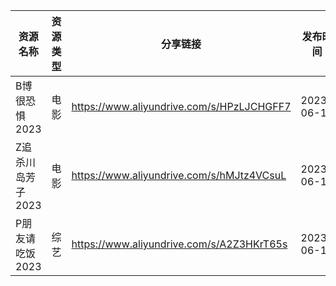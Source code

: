 | 资源名称        | 资源类型 | 分享链接                                      | 发布时间       |
| ----------- | ---- | ----------------------------------------- | ---------- |
| B博很恐惧2023   | 电影   | https://www.aliyundrive.com/s/HPzLJCHGFF7 | 2023-06-14 |
| Z追杀川岛芳子2023 | 电影   | https://www.aliyundrive.com/s/hMJtz4VCsuL | 2023-06-14 |
| P朋友请吃饭2023  | 综艺   | https://www.aliyundrive.com/s/A2Z3HKrT65s | 2023-06-14 |
